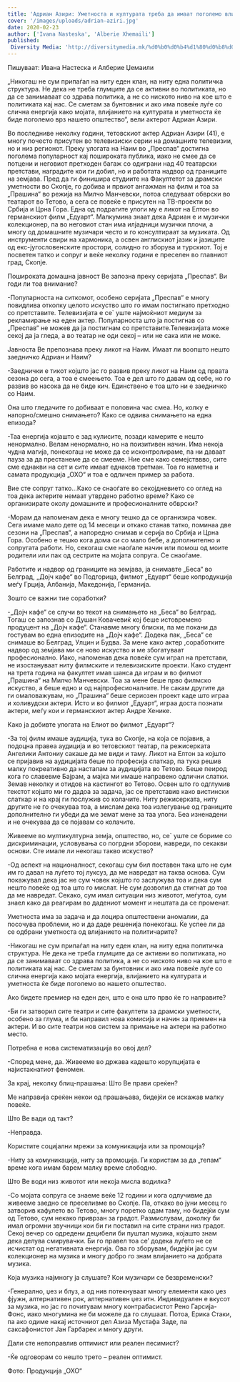 ```yaml
---
title: 'Адриан Азири: Уметноста и културата треба да имаат поголемо влијание врз нашето општество'
cover: '/images/uploads/adrian-aziri.jpg'
date: 2020-02-23
author: ['Ivana Nasteska', 'Alberie Xhemaili']
published:
 Diversity Media: 'http://diversitymedia.mk/%d0%b0%d0%b4%d1%80%d0%b8%d0%b0%d0%bd-%d0%b0%d0%b7%d0%b8%d1%80%d0%b8-%d1%83%d0%bc%d0%b5%d1%82%d0%bd%d0%be%d1%81%d1%82%d0%b0-%d0%b8-%d0%ba%d1%83%d0%bb%d1%82%d1%83%d1%80%d0%b0%d1%82%d0%b0-%d1%82%d1%80/'
---
```


Пишуваат: Ивана Настеска и Алберие Џемаили

„Никогаш не сум припаѓал на ниту еден клан, на ниту една политичка структура. Не дека не треба глумците да се активни во политиката, но да се занимаваат со здрава политика, а не со ниското ниво на кое што е политиката кај нас. Се сметам за бунтовник и ако има повеќе луѓе со слична енергија како мојата, влијанието на културата и уметноста ќе биде поголемо врз нашето општество“, вели актерот Адриан Азири.

Во последниве неколку години, тетовскиот актер Адриан Азири (41), е многу почесто присутен во телевизиски серии на домашните телевизии, но и низ регионот.  Преку улогата на Наим во „Преспав“ достигна поголема популарност кај пошироката публика, иако не смее да се потцени и неговиот претходен багаж со одиграни над 40 театарски претстави, наградите кои ги добил, но и работата надвор од границите на земјава. Пред да ги финишира студиите на Факултетот за драмски уметности во Скопје, го добива и првиот ангажман на филм и тоа за „Прашина“ во режија на Милчо Манчевски, потоа следуваат обврски во театарот во Тетово, а сега се повеќе е присутен на ТВ-проекти во Србија и Црна Гора. Една од подрагите улоги му е ликот на Елтон во германскиот филм „Едуарт“. Малкумина знаат дека Адриан е и музички колекционер, па во неговиот стан има илјадници музички плочи, а многу од домашните музичари често и го консултираат за музиката. Од инструменти свири на хармоника, а освен англискиот јазик и јазиците од екс-југословенските простори, солидно го зборува и турскиот. Тој е посветен татко и сопруг и веќе неколку години е преселен во главниот град, Скопје.

Пошироката домашна јавност Ве запозна преку серијата „Преспав“. Ви годи ли тоа внимание?

-Популарноста на ситкомот, особено серијата „Преспав“ е многу повидлива отколку целото искуство што го имам постигнато претходно со претставите. Телевизијата е се` уште најмоќниот медиум за рекламирање на еден актер. Популарноста што ја постигнав со „Преспав“ не можев да ја постигнам со претставите.Телевизијата може секој да ја гледа, а во театар не оди секој – или не сака или не може.

Јавноста Ве препознава преку ликот на Наим. Имаат ли воопшто нешто заедничко Адриан и Наим?

-Заеднички е тикот којшто јас го развив преку ликот на Наим од првата сезона до сега, а тоа е смеењето. Тоа е дел што го давам од себе, но го развив во насока да не биде кич. Единствено е тоа што ни е заедничко со Наим.

Она што гледачите го добиваат е половина час смеа. Но, колку е напорно/смешно снимањето? Како се одвива снимањето на една епизода?

-Таа енергија којашто е зад кулисите, позади камерите е нешто ненормално. Велам ненормално, но на поизитивен начин. Има некоја чудна магија, понекогаш не може да се исконтролираме, па ни даваат пауза за да престанеме да се смееме. Ние сме како семејстввво, сите сме еднакви на сет и сите имаат еднаков третман. Тоа го наметна и самата продукција „ОХО“ и тоа е одличен пример за работа.

Вие сте сопруг татко…Како се снаоѓате во секојдневието со оглед на тоа дека актерите немаат утврдено работно време? Како се организирате околу домашните и професионалните обврски?

-Морам да напоменам дека е многу тешко да се организира човек. Сега имаме мало дете од 14 месеци и откако станав татко, поминаа две сезони на „Преспав“, а напоредно снимав и серија во Србија и Црна Гора. Особено е тешко кога дома си со мало бебе, а дополнително и сопругата работи. Но, секогаш сме наоѓале начин или помош од моите родители или пак од сестрите на мојата сопруга. Се снаоѓаме.

Работите и надвор од границите на земјава, ја снимавте „Беса“ во Белград, „Дојч кафе“ во Подгорица, филмот „Едуарт“ беше копродукција меѓу Грција, Албанија, Македонија, Германија.

Зошто се важни тие соработки?

-„Дојч кафе“ се случи во текот на снимањето на „Беса“ во Белград. Тогаш се запознав со Душан Ковачевиќ кој беше истовремено продуцент на „Дојч кафе“. Станавме многу блиски, па ме покани да гостувам во една епизодите на „Дојч кафе“. Додека пак, „Беса“ се снимаше во Белград, Улцин и Будва. За мене како актер ,соработките надвор од земјава ми се ново искуство и ме збогатуваат професионално. Иако, напоменав дека повеќе сум играл на претстави, не изостануваат ниту филмските и телевизиските проекти. Како студент на трета година на факултет имав шанса да играм и во филмот „Прашина“ на Милчо Манчевски. Тоа за мене беше прво филмско искуство, а беше едно и од најпрофесионалните. Не сакам другите да ги омаловажувам, но „Прашина“ беше сериозен проект каде што играа и холивудски актери. Исто и во филмот „Едуарт“, играа доста познати актери, меѓу кои и германскиот актер Андре Хенике.

Како ја добивте улогата на Елиот во филмот „Едуарт“?

-За тој филм имаше аудиција, тука во Скопје, на која се појавив, а подоцна правеа аудиција и во тетовскиот театар, па режисерката Ангелики Антониу сакаше да ме види и таму. Ликот на Елтон за којшто се пријавив на аудицијата беше по професија слаткар, па тука решив малку покреативно да настапам за аудицијата во Тетово. Беше пеирод кога го славевме Бајрам, а мајка ми имаше направено одлични слатки. Земав неколку и отидов на кастингот во Тетово. Освен што го одглумив  текстот којшто ми го дадоа за задача, јас се претставив како вистински слаткар и на крај ги послужив со колачите. Ниту режисерката, ниту другите не го очекуваа тоа, а мислам дека тоа излегување од границите дополнително ги убеди да ме земат мене за таа улога. Беа изненадени и не очекуваа да се појавам со колачите.

Живееме во мултикултурна земја, општество, но, се` уште се бориме со дискриминации, условувања со погрдни зборови, навреди, по секакви основи. Сте имале ли некогаш такво искуство?

-Од аспект на националност, секогаш сум бил поставен така што не сум им го давал на луѓето тој луксуз, да ме навредат на таква основа. Сум покажувал дека јас не сум човек којшто го заслужува тоа и дека сум нешто повеќе од тоа што го мислат. Не сум дозволил да стигнат до тоа да ме навредат. Секако, сум имал ситуации низ животот, меѓутоа, сум знаел како да реагирам во дадениот момент и нештата да се променат.

Уметноста има за задача и да лоцира општествени аномалии, да посочува проблеми, но и да даде решенија понекогаш. Ќе успее ли да се одбрани уметноста од влијанието на политичарите?

-Никогаш не сум припаѓал на ниту еден клан, на ниту една политичка структура. Не дека не треба глумците да се активни во политиката, но да се занимаваат со здрава политика, а не со ниското ниво на кое што е политиката кај нас. Се сметам за бунтовник и ако има повеќе луѓе со слична енергија како мојата енергија, влијанието на културата и уметноста ќе биде поголемо во нашето општество.

Ако бидете премиер на еден ден, што е она што прво ќе го направите?

-Би ги затворил сите театри и сите факултети за драмски уметности, особено за глума, и би направил нова комисија и начин за приемен на актери. И во сите театри нов систем за примање на актери на работно место.

Потребна е нова систематизација во овој дел?

-Според мене, да. Живееме во држава кадешто корупцијата е најистакнатиот феномен.

За крај, неколку блиц-прашања:  Што Ве прави среќен?

Ме направија среќен некои од прашањава, бидејќи се искажав малку повеќе.

Што Ве вади од такт?

-Неправда.

Користите социјални мрежи за комуникација или за промоција?

-Ниту за комуникација, ниту за промоција. Ги користам за да „тепам“ време кога имам барем малку време слободно.

Што Ве води низ животот или некоја мисла водилка?

-Со мојата сопруга се знаеме веќе 12 години и кога одлучивме да живееме заедно се преселивме во Скопје. Па,  откако во јуни месец го затворив кафулето во Тетово, многу поретко одам таму, но бидејќи сум од Тетово, сум некако приврзан за градот. Размислувам, доколку би имал огромни звучници кои би ги поставил на сите страни низ градот. Секој вечер со одредени децибели би пуштал музика, којашто знам дека делува смирувачки. Би го правел тоа се’ додека луѓето не се исчистат од негативната енергија. Ова го зборувам, бидејќи јас сум колекционер на музика и многу добро го знам влијанието на добрата музика.

Која музика најмногу ја слушате? Кои музичари се безвременски?

-Генерално, џез и блуз, а од нив потекнуваат многу елементи како џез фјужн, алтернативен рок, алтернативен џез итн. Индивидуален е вкусот за музика, но јас го почитувам многу контрабасистот Рено Гарсија-Фонс, иако многумина не би можеле да го слушаат. Потоа, Ерика Стаки, па ако одиме накај источниот дел Азиза Мустафа Заде, па саксафонистот Јан Гарбарек и многу други.

Дали сте непоправлив оптимист или реален песимист?

-Ќе одговорам со нешто трето – реален оптимист.

Фото: Продукција „ОХО“

